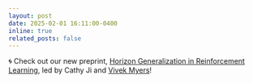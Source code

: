 ```yaml
---
layout: post
date: 2025-02-01 16:11:00-0400
inline: true
related_posts: false
---
```


:cyclone: Check out our new preprint, [Horizon Generalization in Reinforcement Learning](https://arxiv.org/abs/2501.02709), led by Cathy Ji and [Vivek Myers](https://people.eecs.berkeley.edu/~vmyers/)!
